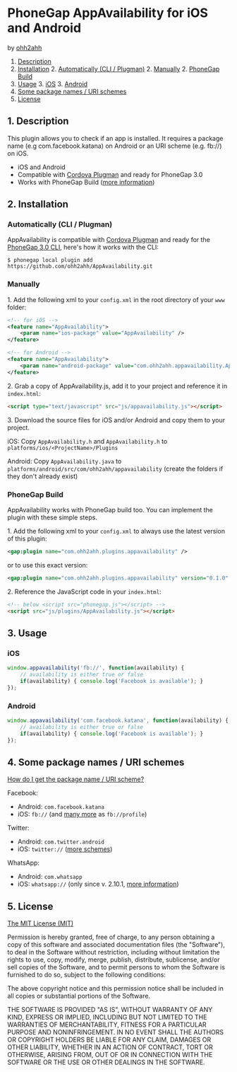 # PhoneGap AppAvailability for iOS and Android

by [ohh2ahh](http://ohh2ahh.com)

1. [Description](https://github.com/ohh2ahh/AppAvailability#1-description)
2. [Installation](https://github.com/ohh2ahh/AppAvailability#2-installation)
	2. [Automatically (CLI / Plugman)](https://github.com/ohh2ahh/AppAvailability#automatically-cli--plugman)
	2. [Manually](https://github.com/ohh2ahh/AppAvailability#manually)
	2. [PhoneGap Build](https://github.com/ohh2ahh/AppAvailability#phonegap-build)
3. [Usage](https://github.com/ohh2ahh/AppAvailability#3-usage)
	3. [iOS](https://github.com/ohh2ahh/AppAvailability#ios)
	3. [Android](https://github.com/ohh2ahh/AppAvailability#android)
4. [Some package names / URI schemes](https://github.com/ohh2ahh/AppAvailability#4-some-package-names--uri-schemes)
5. [License](https://github.com/ohh2ahh/AppAvailability#5-license)

## 1. Description

This plugin allows you to check if an app is installed.
It requires a package name (e.g com.facebook.katana) on Android or an URI scheme (e.g. fb://) on iOS.

* iOS and Android
* Compatible with [Cordova Plugman](https://github.com/apache/cordova-plugman) and ready for PhoneGap 3.0
* Works with PhoneGap Build ([more information](https://build.phonegap.com/plugins/17))

## 2. Installation

### Automatically (CLI / Plugman)
AppAvailability is compatible with [Cordova Plugman](https://github.com/apache/cordova-plugman) and ready for the [PhoneGap 3.0 CLI](http://docs.phonegap.com/en/3.0.0/guide_cli_index.md.html#The%20Command-line%20Interface_add_features), here's how it works with the CLI:

```
$ phonegap local plugin add https://github.com/ohh2ahh/AppAvailability.git
```

### Manually

1\. Add the following xml to your `config.xml` in the root directory of your `www` folder:
```xml
<!-- for iOS -->
<feature name="AppAvailability">
	<param name="ios-package" value="AppAvailability" />
</feature>
```
```xml
<!-- for Android -->
<feature name="AppAvailability">
	<param name="android-package" value="com.ohh2ahh.appavailability.AppAvailability" />
</feature>
```

2\. Grab a copy of AppAvailability.js, add it to your project and reference it in `index.html`:
```html
<script type="text/javascript" src="js/appavailability.js"></script>
```

3\. Download the source files for iOS and/or Android and copy them to your project.

iOS: Copy `AppAvailability.h` and `AppAvailability.h` to `platforms/ios/<ProjectName>/Plugins`


Android: Copy `AppAvailability.java` to `platforms/android/src/com/ohh2ahh/appavailability` (create the folders if they don't already exist)

### PhoneGap Build

AppAvailability works with PhoneGap build too. You can implement the plugin with these simple steps.

1\. Add the following xml to your `config.xml` to always use the latest version of this plugin:
```xml
<gap:plugin name="com.ohh2ahh.plugins.appavailability" />
```
or to use this exact version:
```xml
<gap:plugin name="com.ohh2ahh.plugins.appavailability" version="0.1.0" />
```

2\. Reference the JavaScript code in your `index.html`:
```html
<!-- below <script src="phonegap.js"></script> -->
<script src="js/plugins/AppAvailability.js"></script>
```


## 3. Usage

### iOS

```javascript
window.appavailability('fb://', function(availability) {
	// availability is either true or false
	if(availability) { console.log('Facebook is available'); }
});
```

### Android

```javascript
window.appavailability('com.facebook.katana', function(availability) {
	// availability is either true or false
	if(availability) { console.log('Facebook is available'); }
});
```

## 4. Some package names / URI schemes

[How do I get the package name / URI scheme?](https://github.com/ohh2ahh/AppAvailability/issues/2#issuecomment-22203591)

Facebook:
* Android: `com.facebook.katana`
* iOS: `fb://` (and [many more](http://wiki.akosma.com/IPhone_URL_Schemes#Facebook) as `fb://profile`)

Twitter:
* Android: `com.twitter.android`
* iOS: `twitter://` ([more schemes](http://wiki.akosma.com/IPhone_URL_Schemes#Twitter))

WhatsApp:
* Android: `com.whatsapp`
* iOS: `whatsapp://` (only since v. 2.10.1, [more information](http://www.whatsapp.com/faq/en/iphone/23559013))

## 5. License

[The MIT License (MIT)](http://www.opensource.org/licenses/mit-license.html)

Permission is hereby granted, free of charge, to any person obtaining a copy
of this software and associated documentation files (the "Software"), to deal
in the Software without restriction, including without limitation the rights
to use, copy, modify, merge, publish, distribute, sublicense, and/or sell
copies of the Software, and to permit persons to whom the Software is
furnished to do so, subject to the following conditions:

The above copyright notice and this permission notice shall be included in
all copies or substantial portions of the Software.

THE SOFTWARE IS PROVIDED "AS IS", WITHOUT WARRANTY OF ANY KIND, EXPRESS OR
IMPLIED, INCLUDING BUT NOT LIMITED TO THE WARRANTIES OF MERCHANTABILITY,
FITNESS FOR A PARTICULAR PURPOSE AND NONINFRINGEMENT. IN NO EVENT SHALL THE
AUTHORS OR COPYRIGHT HOLDERS BE LIABLE FOR ANY CLAIM, DAMAGES OR OTHER
LIABILITY, WHETHER IN AN ACTION OF CONTRACT, TORT OR OTHERWISE, ARISING FROM,
OUT OF OR IN CONNECTION WITH THE SOFTWARE OR THE USE OR OTHER DEALINGS IN
THE SOFTWARE.

